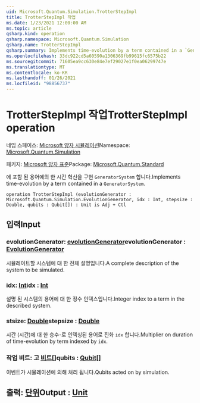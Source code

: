 ```yaml
---
uid: Microsoft.Quantum.Simulation.TrotterStepImpl
title: TrotterStepImpl 작업
ms.date: 1/23/2021 12:00:00 AM
ms.topic: article
qsharp.kind: operation
qsharp.namespace: Microsoft.Quantum.Simulation
qsharp.name: TrotterStepImpl
qsharp.summary: Implements time-evolution by a term contained in a `GeneratorSystem`.
ms.openlocfilehash: 33dc922cd5a60590a1306369fb99615fc6575b22
ms.sourcegitcommit: 71605ea9cc630e84e7ef29027e1f0ea06299747e
ms.translationtype: MT
ms.contentlocale: ko-KR
ms.lasthandoff: 01/26/2021
ms.locfileid: "98856737"
---
```

# <a name="trotterstepimpl-operation"></a><span data-ttu-id="688d5-102">TrotterStepImpl 작업</span><span class="sxs-lookup"><span data-stu-id="688d5-102">TrotterStepImpl operation</span></span>

<span data-ttu-id="688d5-103">네임 스페이스: [Microsoft 양자 시뮬레이션](xref:Microsoft.Quantum.Simulation)</span><span class="sxs-lookup"><span data-stu-id="688d5-103">Namespace: [Microsoft.Quantum.Simulation](xref:Microsoft.Quantum.Simulation)</span></span>

<span data-ttu-id="688d5-104">패키지: [Microsoft 양자 표준](https://nuget.org/packages/Microsoft.Quantum.Standard)</span><span class="sxs-lookup"><span data-stu-id="688d5-104">Package: [Microsoft.Quantum.Standard](https://nuget.org/packages/Microsoft.Quantum.Standard)</span></span>


<span data-ttu-id="688d5-105">에 포함 된 용어에의 한 시간 혁신을 구현 `GeneratorSystem` 합니다.</span><span class="sxs-lookup"><span data-stu-id="688d5-105">Implements time-evolution by a term contained in a `GeneratorSystem`.</span></span>

```qsharp
operation TrotterStepImpl (evolutionGenerator : Microsoft.Quantum.Simulation.EvolutionGenerator, idx : Int, stepsize : Double, qubits : Qubit[]) : Unit is Adj + Ctl
```


## <a name="input"></a><span data-ttu-id="688d5-106">입력</span><span class="sxs-lookup"><span data-stu-id="688d5-106">Input</span></span>

### <a name="evolutiongenerator--evolutiongenerator"></a><span data-ttu-id="688d5-107">evolutionGenerator: [evolutionGenerator](xref:Microsoft.Quantum.Simulation.EvolutionGenerator)</span><span class="sxs-lookup"><span data-stu-id="688d5-107">evolutionGenerator : [EvolutionGenerator](xref:Microsoft.Quantum.Simulation.EvolutionGenerator)</span></span>

<span data-ttu-id="688d5-108">시뮬레이트할 시스템에 대 한 전체 설명입니다.</span><span class="sxs-lookup"><span data-stu-id="688d5-108">A complete description of the system to be simulated.</span></span>


### <a name="idx--int"></a><span data-ttu-id="688d5-109">idx: [Int](xref:microsoft.quantum.lang-ref.int)</span><span class="sxs-lookup"><span data-stu-id="688d5-109">idx : [Int](xref:microsoft.quantum.lang-ref.int)</span></span>

<span data-ttu-id="688d5-110">설명 된 시스템의 용어에 대 한 정수 인덱스입니다.</span><span class="sxs-lookup"><span data-stu-id="688d5-110">Integer index to a term in the described system.</span></span>


### <a name="stepsize--double"></a><span data-ttu-id="688d5-111">stsize: [Double](xref:microsoft.quantum.lang-ref.double)</span><span class="sxs-lookup"><span data-stu-id="688d5-111">stepsize : [Double](xref:microsoft.quantum.lang-ref.double)</span></span>

<span data-ttu-id="688d5-112">시간 (시간)에 대 한 승수-로 인덱싱된 용어로 진화 `idx` 합니다.</span><span class="sxs-lookup"><span data-stu-id="688d5-112">Multiplier on duration of time-evolution by term indexed by `idx`.</span></span>


### <a name="qubits--qubit"></a><span data-ttu-id="688d5-113">작업 비트: 고 [비트](xref:microsoft.quantum.lang-ref.qubit)[]</span><span class="sxs-lookup"><span data-stu-id="688d5-113">qubits : [Qubit](xref:microsoft.quantum.lang-ref.qubit)[]</span></span>

<span data-ttu-id="688d5-114">이벤트가 시뮬레이션에 의해 처리 됩니다.</span><span class="sxs-lookup"><span data-stu-id="688d5-114">Qubits acted on by simulation.</span></span>



## <a name="output--unit"></a><span data-ttu-id="688d5-115">출력: [단위](xref:microsoft.quantum.lang-ref.unit)</span><span class="sxs-lookup"><span data-stu-id="688d5-115">Output : [Unit](xref:microsoft.quantum.lang-ref.unit)</span></span>


